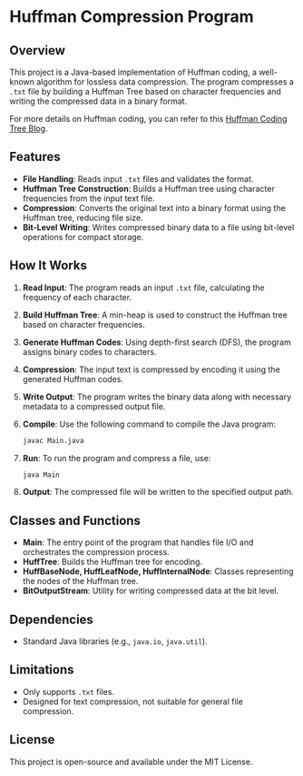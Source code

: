 # Huffman Compression Program

## Overview

This project is a Java-based implementation of Huffman coding, a well-known algorithm for lossless data compression. The program compresses a `.txt` file by building a Huffman Tree based on character frequencies and writing the compressed data in a binary format.

For more details on Huffman coding, you can refer to this [Huffman Coding Tree Blog](https://opendsa-server.cs.vt.edu/ODSA/Books/CS3/html/Huffman.html).

## Features

- **File Handling**: Reads input `.txt` files and validates the format.
- **Huffman Tree Construction**: Builds a Huffman tree using character frequencies from the input text file.
- **Compression**: Converts the original text into a binary format using the Huffman tree, reducing file size.
- **Bit-Level Writing**: Writes compressed binary data to a file using bit-level operations for compact storage.

## How It Works

1. **Read Input**: The program reads an input `.txt` file, calculating the frequency of each character.
2. **Build Huffman Tree**: A min-heap is used to construct the Huffman tree based on character frequencies.
3. **Generate Huffman Codes**: Using depth-first search (DFS), the program assigns binary codes to characters.
4. **Compression**: The input text is compressed by encoding it using the generated Huffman codes.
5. **Write Output**: The program writes the binary data along with necessary metadata to a compressed output file.


1. **Compile**: Use the following command to compile the Java program:
   ```bash
   javac Main.java
   ```

2. **Run**: To run the program and compress a file, use:
   ```bash
   java Main
   ```

3. **Output**: The compressed file will be written to the specified output path.


## Classes and Functions

- **Main**: The entry point of the program that handles file I/O and orchestrates the compression process.
- **HuffTree**: Builds the Huffman tree for encoding.
- **HuffBaseNode, HuffLeafNode, HuffInternalNode**: Classes representing the nodes of the Huffman tree.
- **BitOutputStream**: Utility for writing compressed data at the bit level.

## Dependencies

- Standard Java libraries (e.g., `java.io`, `java.util`).

## Limitations

- Only supports `.txt` files.
- Designed for text compression, not suitable for general file compression.

## License

This project is open-source and available under the MIT License.
